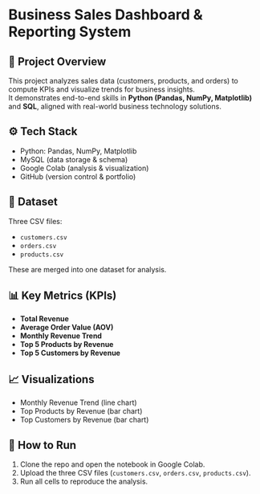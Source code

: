 # Business Sales Dashboard & Reporting System

## 📌 Project Overview
This project analyzes sales data (customers, products, and orders) to compute KPIs and visualize trends for business insights.  
It demonstrates end-to-end skills in **Python (Pandas, NumPy, Matplotlib)** and **SQL**, aligned with real-world business technology solutions.

## ⚙️ Tech Stack
- Python: Pandas, NumPy, Matplotlib  
- MySQL (data storage & schema)  
- Google Colab (analysis & visualization)  
- GitHub (version control & portfolio)

## 📂 Dataset
Three CSV files:
- `customers.csv`
- `orders.csv`
- `products.csv`

These are merged into one dataset for analysis.

## 📊 Key Metrics (KPIs)
- **Total Revenue**
- **Average Order Value (AOV)**
- **Monthly Revenue Trend**
- **Top 5 Products by Revenue**
- **Top 5 Customers by Revenue**

## 📈 Visualizations
- Monthly Revenue Trend (line chart)  
- Top Products by Revenue (bar chart)  
- Top Customers by Revenue (bar chart)  


## 🚀 How to Run
1. Clone the repo and open the notebook in Google Colab.  
2. Upload the three CSV files (`customers.csv`, `orders.csv`, `products.csv`).  
3. Run all cells to reproduce the analysis.  
